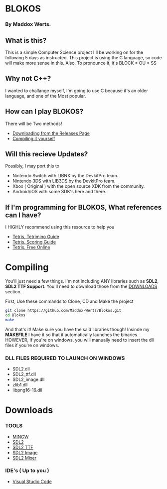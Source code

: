 # BLOKOS #
### By Maddox Werts. ###

## What is this? ##
This is a simple Computer Science project I'll be working on
for the following 5 days as instructed. This project is using
the C language, so code will make more sense in this.
Also, To pronounce it, it's BLOCK * OU * SS

## Why not C++? ##
I wanted to challange myself, I'm going to use C because 
it's an older language, and one of the Most popular.

## How can I play BLOKOS? ##
There will be Two methods!
- [Downloading from the Releases Page](https://github.com/Maddox-Werts/Blokos/releases)
- [Compiling it yourself](#compiling)

## Will this recieve Updates? ##
Possibly, I may port this to 
- Nintendo Switch with LIBNX by the DevkitPro team.
- Nintendo 3DS with LIB3DS by the DevkitPro team.
- Xbox ( Original ) with the open source XDK from the community.
- Android/iOS with some SDK's here and there.

## If I'm programming for BLOKOS, What references can I have? ##
I HIGHLY recommend using this resource to help you
- [Tetris, Tetrimino Guide](https://tetris.fandom.com/wiki/Tetromino)
- [Tetris, Scoring Guide](https://tetris.wiki/Scoring)
- [Tetris, Free Online](https://bit.ly/3z0jaOl)

# Compiling #
You'll just need a few things. I'm not including ANY libraries
such as __SDL2__, __SDL2 TTF Support__. You'll need to download those from the
[DOWNLOADS](#downloads) section.

First, Use these commands to Clone, CD and Make the project
```bash
git clone https://github.com/Maddox-Werts/Blokos.git
cd Blokos
make
```

And that's it! Make sure you have the said libraries though!
Insinde my **MAKEFILE** I have it so that it automatically
launches the binaries. HOWEVER, If you're on windows, you will
manually need to insert the dll files if you're on windows.

### DLL FILES REQUIRED TO LAUNCH ON WINDOWS ###
- SDL2.dll
- SDL2_ttf.dll
- SDL2_image.dll
- zlib1.dll
- libpng16-16.dll


# Downloads #
### TOOLS ###
- [MINGW](https://sourceforge.net/projects/mingw/)
- [SDL2](http://libsdl.org/download-2.0.php)
- [SDL2 TTF](https://github.com/libsdl-org/SDL_ttf/releases/tag/release-2.0.18)
- [SDL2 Image](https://www.libsdl.org/projects/SDL_image)
- [SDL2 Mixer](http://libsdl.org/projects/SDL_mixer)

### IDE's ( Up to you ) ###
- [Visual Studio Code](https://code.visualstudio.com/)

